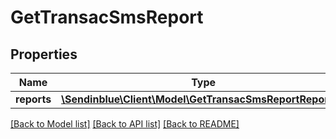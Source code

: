 # GetTransacSmsReport

## Properties
Name | Type | Description | Notes
------------ | ------------- | ------------- | -------------
**reports** | [**\Sendinblue\Client\Model\GetTransacSmsReportReports[]**](GetTransacSmsReportReports.md) |  | [optional] 

[[Back to Model list]](../README.md#documentation-for-models) [[Back to API list]](../README.md#documentation-for-api-endpoints) [[Back to README]](../README.md)


